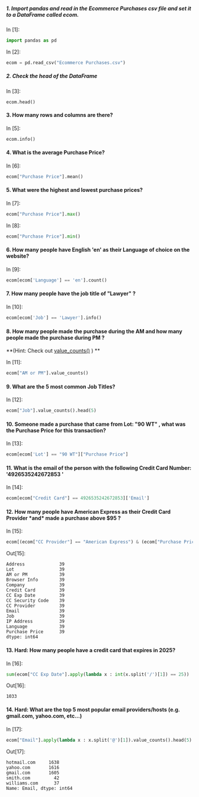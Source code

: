 ##### 1. Import pandas and read in the Ecommerce Purchases csv file and set it to a DataFrame called ecom. 

In [1]:

```python
import pandas as pd
```

In [2]:

```python
ecom = pd.read_csv("Ecommerce Purchases.csv")
```



##### 2. Check the head of the DataFrame

In [3]:

```
ecom.head()
```



#### 3.  How many rows and columns are there? 

In [5]:

```python
ecom.info()
```



#### 4. What is the average Purchase Price? 

In [6]:

```python
ecom["Purchase Price"].mean()
```



#### 5. What were the highest and lowest purchase prices? 

In [7]:

```python
ecom["Purchase Price"].max()
```

In [8]:

```python
ecom["Purchase Price"].min()
```



#### 6. How many people have English 'en' as their Language of choice on the website? 

In [9]:

```python
ecom[ecom['Language'] == 'en'].count()
```



#### 7. How many people have the job title of "Lawyer" ? 

In [10]:

```python
ecom[ecom['Job'] == 'Lawyer'].info()
```



#### 8. How many people made the purchase during the AM and how many people made the purchase during PM ? 

**(Hint: Check out [value_counts()](http://pandas.pydata.org/pandas-docs/stable/generated/pandas.Series.value_counts.html) ) **

In [11]:

```python
ecom["AM or PM"].value_counts()
```



#### 9. What are the 5 most common Job Titles? 

In [12]:

```python
ecom["Job"].value_counts().head(5)
```



#### 10. Someone made a purchase that came from Lot: "90 WT" , what was the Purchase Price for this transaction? 

In [13]:

```python
ecom[ecom['Lot'] == "90 WT"]["Purchase Price"]
```



#### 11. What is the email of the person with the following Credit Card Number: '4926535242672853 '

In [14]:

```python
ecom[ecom["Credit Card"] == 4926535242672853]['Email']
```



#### 12. How many people have American Express as their Credit Card Provider \*and* made a purchase above $95 ?

In [15]:

```python
ecom[(ecom["CC Provider"] == "American Express") & (ecom["Purchase Price"] > 95)].count()
```

Out[15]:

```
Address             39
Lot                 39
AM or PM            39
Browser Info        39
Company             39
Credit Card         39
CC Exp Date         39
CC Security Code    39
CC Provider         39
Email               39
Job                 39
IP Address          39
Language            39
Purchase Price      39
dtype: int64
```



#### 13. Hard: How many people have a credit card that expires in 2025?

In [16]:

```python
sum(ecom["CC Exp Date"].apply(lambda x : int(x.split('/')[1]) == 25))
```

Out[16]:

```
1033
```



#### 14. Hard: What are the top 5 most popular email providers/hosts (e.g. gmail.com, yahoo.com, etc...) 

In [17]:

```python
ecom["Email"].apply(lambda x : x.split('@')[1]).value_counts().head(5)
```

Out[17]:

```
hotmail.com     1638
yahoo.com       1616
gmail.com       1605
smith.com         42
williams.com      37
Name: Email, dtype: int64
```